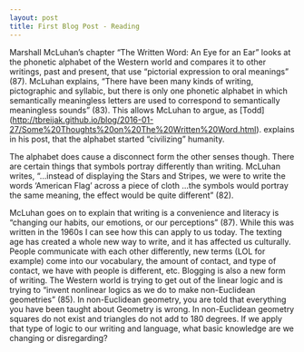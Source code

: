 ```yaml
---
layout: post
title: First Blog Post - Reading
---
```

Marshall McLuhan’s chapter “The Written Word: An Eye for an Ear” looks at the phonetic
alphabet of the Western world and compares it to other writings, past and present, that
use “pictorial expression to oral meanings” (87).  McLuhan explains, “There have been many
kinds of writing, pictographic and syllabic, but there is only one phonetic alphabet in
which semantically meaningless letters are used to correspond to semantically meaningless
sounds” (83).  This allows McLuhan to argue, as [Todd] (http://tbreijak.github.io/blog/2016-01-27/Some%20Thoughts%20on%20The%20Written%20Word.html).
explains in his post, that the alphabet started “civilizing” humanity.

The alphabet does cause a disconnect form the other senses though.  There are certain
things that symbols portray differently than writing.  McLuhan writes, “…instead of
displaying the Stars and Stripes, we were to write the words ‘American Flag’ across a
piece of cloth …the symbols would portray the same meaning, the effect would be quite
different” (82).

McLuhan goes on to explain that writing is a convenience and literacy is “changing our
habits, our emotions, or our perceptions” (87).  While this was written in the 1960s I
can see how this can apply to us today.  The texting age has created a whole new way to
write, and it has affected us culturally.  People communicate with each other differently,
new terms (LOL for example) come into our vocabulary, the amount of contact, and type of
contact, we have with people is different, etc.  Blogging is also a new form of writing.
The Western world is trying to get out of the linear logic and is trying to “invent
nonlinear logics as we do to make non-Euclidean geometries” (85).  In non-Euclidean
geometry, you are told that everything you have been taught about Geometry is wrong.
In non-Euclidean geometry squares do not exist and triangles do not add to 180 degrees.
If we apply that type of logic to our writing and language, what basic knowledge are we
changing or disregarding?
